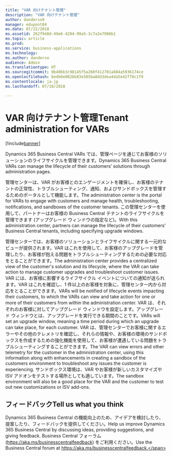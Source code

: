 ```yaml
---
title: "VAR 向けテナント管理"
description: "VAR 向けテナント管理"
author: danderso9
manager: edupont04
ms.date: 07/22/2018
ms.assetid: 262f948d-49e6-4284-99a5-3c7a2e7906b1
ms.topic: article
ms.prod: 
ms.service: business-applications
ms.technology: 
ms.author: danderso
audience: Admin
ms.translationtype: HT
ms.sourcegitcommit: 0b40bb3c98145f5a260f412701a884a5936174ce
ms.openlocfilehash: bedb0e082bb83e585ba8dd3dea4da5e42f70c1f9
ms.contentlocale: ja-jp
ms.lasthandoff: 07/18/2018

---
```

# <a name="tenant-administration-for-vars"></a><span data-ttu-id="ba946-103">VAR 向けテナント管理</span><span class="sxs-lookup"><span data-stu-id="ba946-103">Tenant administration for VARs</span></span>

[!include[banner](../../includes/banner.md)]

<span data-ttu-id="ba946-104">Dynamics 365 Business Central VARs では、管理ページを通じてお客様のソリューションのライフサイクルを管理できます。</span><span class="sxs-lookup"><span data-stu-id="ba946-104">Dynamics 365 Business Central VARs can manage the lifecycle of their customers’ solutions through administration pages.</span></span>  

<span data-ttu-id="ba946-105">管理センターは、VAR がお客様とのエンゲージメントを確保し、お客様のテナントの正常性、トラブルシューティング、通知、およびサンドボックスを管理するためのポータルとして機能します。</span><span class="sxs-lookup"><span data-stu-id="ba946-105">The administration center is the portal for VARs to engage with customers and manage health, troubleshooting, notifications, and sandboxes of the customer tenants.</span></span> <span data-ttu-id="ba946-106">この管理センターを使用して、パートナーはお客様の Business Central テナントのライフサイクルを管理できます (アップグレード ウィンドウの指定など)。</span><span class="sxs-lookup"><span data-stu-id="ba946-106">With this administration center, partners can manage the lifecycle of their customers' Business Central tenants, including specifying upgrade windows.</span></span>  

<span data-ttu-id="ba946-107">管理センターでは、お客様のソリューションとライフサイクルに関する一元的なビューが提供されます。VAR はこれを使用して、お客様のアップグレードを管理したり、お客様が抱える問題をトラブルシューティングするための必要な対応をとることができます。</span><span class="sxs-lookup"><span data-stu-id="ba946-107">The administration center provides a centralized view of the customer's solution and its lifecycle, where the VAR can take action to manage customer upgrades and troubleshoot customer issues.</span></span> <span data-ttu-id="ba946-108">VAR には、お客様に影響するライフサイクル イベントについての通知が送られます。VAR はこれを確認し、1 件以上のお客様を対象に、管理センター内から対応をとることができます。</span><span class="sxs-lookup"><span data-stu-id="ba946-108">VARs will be notified of lifecycle events impacting their customers, to which the VARs can view and take action for one or more of their customers from within the administration center.</span></span> <span data-ttu-id="ba946-109">VAR は、それぞれのお客様に対してアップグレード ウィンドウを設定します。アップグレード ウィンドウとは、アップグレードを実行できる期間のことです。</span><span class="sxs-lookup"><span data-stu-id="ba946-109">VARs will set an upgrade window, meaning a time period during which an upgrade can take place, for each customer.</span></span> <span data-ttu-id="ba946-110">VAR は、管理センターでお客様に関するエラーやその他のテレメトリを確認し、それらの情報や、お客様の環境のサンドボックスを作成するための強化機能を使用して、お客様が遭遇している問題をトラブルシューティングすることができます。</span><span class="sxs-lookup"><span data-stu-id="ba946-110">The VAR can view errors and other telemetry for the customer in the administration center, using this information along with enhancements in creating a sandbox of the customers environment to troubleshoot any issues the customer is experiencing.</span></span> <span data-ttu-id="ba946-111">サンドボックス環境は、VAR やお客様が新しいカスタマイズや ISV アドオンをテストする場所としても適しています。</span><span class="sxs-lookup"><span data-stu-id="ba946-111">The sandbox environment will also be a good place for the VAR and the customer to test out new customizations or ISV add-ons.</span></span>  

<!--
## Status
### Availability
Cloud
### Regional availability
No regional restrictions. Available in all Dynamics 365 Business Central supported markets.
-->

## <a name="tell-us-what-you-think"></a><span data-ttu-id="ba946-112">フィードバック</span><span class="sxs-lookup"><span data-stu-id="ba946-112">Tell us what you think</span></span>
<span data-ttu-id="ba946-113">Dynamics 365 Business Central の機能向上のため、アイデアを検討したり、提案したり、フィードバックを提供してください。</span><span class="sxs-lookup"><span data-stu-id="ba946-113">Help us improve Dynamics 365 Business Central by discussing ideas, providing suggestions, and giving feedback.</span></span> <span data-ttu-id="ba946-114">Business Central フォーラム (https://aka.ms/businesscentralfeedback) をご利用ください。</span><span class="sxs-lookup"><span data-stu-id="ba946-114">Use the Business Central forum at https://aka.ms/businesscentralfeedback.</span></span>

